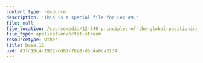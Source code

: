 ```yaml
---
content_type: resource
description: 'This is a special file for Lec #9.'
file: null
file_location: /coursemedia/12-540-principles-of-the-global-positioning-system-spring-2012/43fc10c41922cd8776e8d5c4a0ca3134_base.12
file_type: application/octet-stream
resourcetype: Other
title: base.12
uid: 43fc10c4-1922-cd87-76e8-d5c4a0ca3134
---
```

